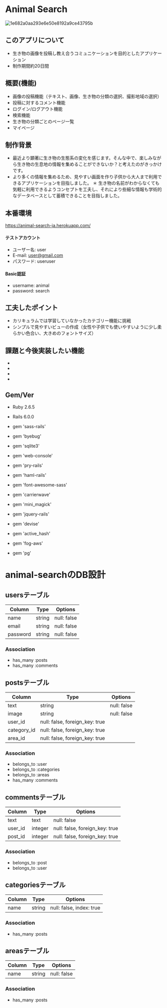# Animal Search
![1e682a0aa293e6e50e8192a9ce43795b](https://user-images.githubusercontent.com/67887018/91512678-7e450f80-e91d-11ea-834e-afb051c6c6a8.jpg)

## このアプリについて
* 生き物の画像を投稿し教え合うコミュニケーションを目的としたアプリケーション
* 制作期間約20日間

## 概要(機能)
* 画像の投稿機能（テキスト、画像、生き物の分類の選択、撮影地域の選択）
* 投稿に対するコメント機能
* ログイン/ログアウト機能
* 検索機能
* 生き物の分類ごとのページ一覧
* マイページ

## 制作背景
* 最近より顕著に生き物の生態系の変化を感じます。そんな中で、楽しみながら生き物の生息地の情報を集めることができないか？と考えたのがきっかけです。
* より多くの情報を集めるため、見やすい画面を作り子供から大人まで利用できるアプリケーションを目指しました。
＊ 生き物の名前がわからなくても気軽に利用できるようコンセプトを工夫し、それにより些細な情報も学術的なデータベースとして蓄積できることを目指しました。

## 本番環境
https://animal-search-ja.herokuapp.com/

#### テストアカウント
- ユーザー名: user
- E-mail: user@gmail.com
- パスワード: useruser
#### Basic認証
- username: animal
- password: search

## 工夫したポイント
* カリキュラムでは学習していなかったカテゴリー機能に挑戦
* シンプルで見やすいビューの作成（女性や子供でも使いやすいように少し柔らかい色合い、大きめのフォントサイズ）

## 課題と今後実装したい機能
* 
* 
* 
* 

## Gem/Ver
* Ruby 2.6.5
* Rails 6.0.0

* gem 'sass-rails'
* gem 'byebug'
* gem 'sqlite3'
* gem 'web-console'
* gem 'pry-rails'
* gem 'haml-rails'
* gem 'font-awesome-sass'
* gem 'carrierwave'
* gem 'mini_magick'
* gem 'jquery-rails'
* gem 'devise'
* gem 'active_hash'
* gem 'fog-aws'
* gem 'pg'

# animal-searchのDB設計

## usersテーブル
|Column|Type|Options|
|------|----|-------|
|name|string|null: false|
|email|string|null: false|
|password|string|null: false|
### Association
- has_many :posts
- has_many :comments

## postsテーブル
|Column|Type|Options|
|------|----|-------|
|text|string|null: false|
|image|string|null: false|
|user_id|null: false, foreign_key: true|
|category_id|null: false, foreign_key: true|
|area_id|null: false, foreign_key: true|
### Association
- belongs_to :user
- belongs_to :categories
- belongs_to :areas
- has_many :comments

## commentsテーブル
|Column|Type|Options|
|------|----|-------|
|text|text|null: false|
|user_id|integer|null: false, foreign_key: true|
|post_id|integer|null: false, foreign_key: true|
### Association
- belongs_to :post
- belongs_to :user

## categoriesテーブル
|Column|Type|Options|
|------|----|-------|
|name|string|null: false, index: true|
### Association
- has_many :posts

## areasテーブル
|Column|Type|Options|
|------|----|-------|
|name|string|null: false|
### Association
- has_many :posts
